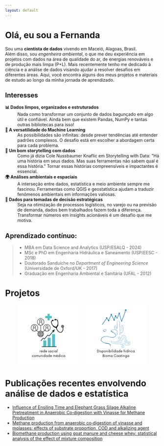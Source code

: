 ```yaml
---
layout: default
---
```


# Olá, eu sou a Fernanda
Sou uma **cientista de dados** vivendo em Maceió, Alagoas, Brasil.  
Além disso, sou _engenheira ambiental_, o que me deu experiência em projetos com dados na área de qualidade do ar, de energias renováveis e de produção mais limpa (P+L).
Mais recentemente tenho me dedicado à ciência e a análise de dados visando ajudar a resolver desafios em diferentes áreas.
Aqui, você encontra alguns dos meus projetos e materiais de estudo ao longo da minha jornada de aprendizado.


## Interesses
<dl>
<dt><b>📊 Dados limpos, organizados e estruturados</b></dt>
<dd>Nada como transformar um conjunto de dados bagunçado em algo útil e confiável. Ainda bem que existem Pandas, NumPy e tantas outras bibliotecas para isso!</dd>
<dt><b>🤖 A versatilidade do Machine Learning</b></dt>
<dd>As possibilidades são infinitas: desde prever tendências até entender padrões complexos. O desafio está em escolher a abordagem certa para cada problema.</dd>
<dt><b>📢 Um bom storytelling com dados</b></dt>
<dd>Como já dizia Cole Nussbaumer Knaflic em Storytelling with Data: "Há uma história em seus dados. Mas suas ferramentas não sabem qual é essa história." Tornar essas histórias compreensíveis e impactantes é essencial.</dd>
<dt><b>🌍 Análises ambientais e espaciais</b></dt>
<dd>A interseção entre dados, estatística e meio ambiente sempre me fascinou. Ferramentas como QGIS e geostatística ajudam a traduzir fenômenos ambientais em informações valiosas.</dd>
<dt><b> 🚛 Dados para tomadas de decisão estratégicas</b></dt>
<dd>Seja na otimização de processos logísticos, no varejo ou na previsão de demanda, dados bem trabalhados fazem toda a diferença. Transformar números em insights acionáveis é um desafio que me motiva.</dd>
</dl>


## Aprendizado contínuo: 
> * MBA em Data Science and Analytics (USP/ESALQ - 2024)  
> * MSc e PhD em Engenharia Hidráulica e Saneamento (USP/EESC - 2018)  
> * Doutorado Sanduíche no _Department of Engineering Science_ (Universidade de Oxford/UK - 2017)  
> * Graduação em Engenharia Ambiental e Sanitária (UFAL - 2012)


  
# Projetos

<div style="display: flex; justify-content: center; gap: 20px;">
  <a href="https://fernandaspeiter.github.io/comunidade_medica/">
    <img src="assets/images/logo_comunidade_medica.png" alt="Comunidade Médica" width="200">
  </a>
  <a href="https://fernandaspeiter.github.io/q95_caatinga_saofrancisco/">
    <img src="assets/images/logo_caatinga_proj.png" alt="Caatinga" width="200">
  </a>
</div>

  
# Publicações recentes envolvendo análise de dados e estatística

- [Influence of Ensiling Time and Elephant Grass Silage Alkaline Pretreatment in Anaerobic Co‑digestion with Vinasse for Methane Production](https://link.springer.com/article/10.1007/s12155-024-10746-3)
- [Methane production from anaerobic co‑digestion of vinasse and molasses: effects of substrate proportion, COD and alkalizing agent](https://link.springer.com/article/10.1007/s13762-024-05676-8)
- [Biomethane production using goat manure and cheese whey: statistical analysis of the effect of mixture composition](https://link.springer.com/article/10.1007/s43153-024-00442-2)
  

